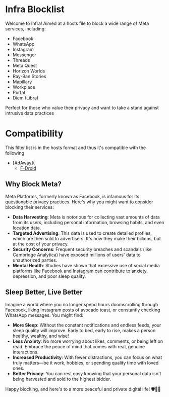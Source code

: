 # Infra Blocklist

Welcome to Infra! Aimed at a hosts file to block a wide range of Meta services, including:

- Facebook
- WhatsApp
- Instagram
- Messenger
- Threads
- Meta Quest
- Horizon Worlds
- Ray-Ban Stories
- Mapillary
- Workplace
- Portal
- Diem (Libra)

Perfect for those who value their privacy and want to take a stand against intrusive data practices

#
# Compatibility

This filter list is in the hosts format and thus it's compatible with the following
- [AdAway](
  - [F-Droid](https://f-droid.org/packages/org.adaway)

## Why Block Meta?

Meta Platforms, formerly known as Facebook, is infamous for its questionable privacy practices. Here's why you might want to consider blocking their services:

- **Data Harvesting**: Meta is notorious for collecting vast amounts of data from its users, including personal information, browsing habits, and even location data.
- **Targeted Advertising**: This data is used to create detailed profiles, which are then sold to advertisers. It's how they make their billions, but at the cost of your privacy.
- **Security Concerns**: Frequent security breaches and scandals (like Cambridge Analytica) have exposed millions of users' data to unauthorized parties.
- **Mental Health**: Studies have shown that excessive use of social media platforms like Facebook and Instagram can contribute to anxiety, depression, and poor sleep quality.

## Sleep Better, Live Better

Imagine a world where you no longer spend hours doomscrolling through Facebook, liking Instagram posts of avocado toast, or constantly checking WhatsApp messages. You might find:

- **More Sleep**: Without the constant notifications and endless feeds, your sleep quality will improve. Early to bed, early to rise, makes a person healthy, wealthy, and wise!
- **Less Anxiety**: No more worrying about likes, comments, or being left on read. Embrace the peace of mind that comes with real, genuine interactions.
- **Increased Productivity**: With fewer distractions, you can focus on what truly matters—be it work, hobbies, or spending quality time with loved ones.
- **Better Privacy**: You can rest easy knowing that your personal data isn't being harvested and sold to the highest bidder.

Happy blocking, and here's to a more peaceful and private digital life! 🛡️🚫📱